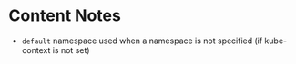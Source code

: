 # Content Notes

- `default` namespace used when a namespace is not specified (if kube-context is not set)
